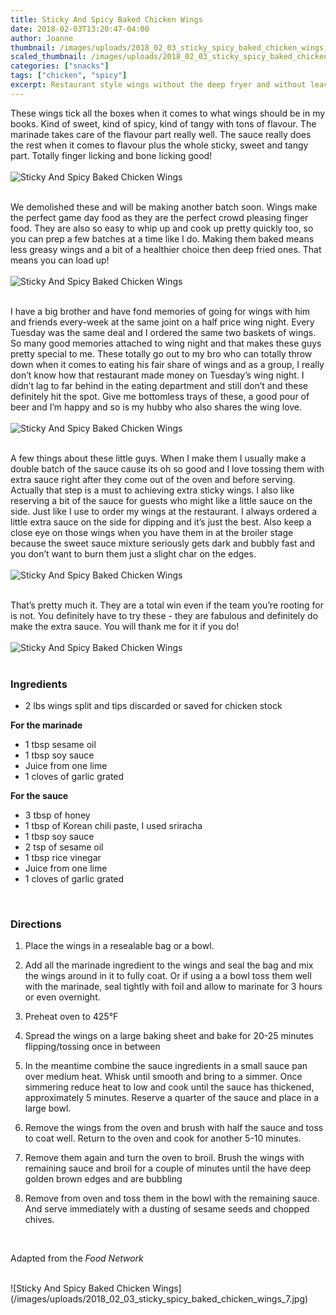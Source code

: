 ```yaml
---
title: Sticky And Spicy Baked Chicken Wings
date: 2018-02-03T13:20:47-04:00
author: Joanne
thumbnail: /images/uploads/2018_02_03_sticky_spicy_baked_chicken_wings_1.jpg
scaled_thumbnail: /images/uploads/2018_02_03_sticky_spicy_baked_chicken_wings_0.jpg
categories: ["snacks"]
tags: ["chicken", "spicy"]
excerpt: Restaurant style wings without the deep fryer and without leaving home
---
```


These wings tick all the boxes when it comes to what wings should be in my books. Kind of sweet, kind of spicy, kind of tangy with tons of flavour.  The marinade takes care of the flavour part really well. The sauce really does the rest when it comes to flavour plus the whole sticky, sweet and tangy part.  Totally finger licking and bone licking good!
<br>
<br>
![Sticky And Spicy Baked Chicken Wings](/images/uploads/2018_02_03_sticky_spicy_baked_chicken_wings_2.jpg)
<br>
<br>

We demolished these and will be making another batch soon. Wings make the perfect game day food as they are the perfect crowd pleasing finger food. They are also so easy to whip up and cook up pretty quickly too, so you can prep a few batches at a time like I do. Making them baked means less greasy wings  and a bit of a healthier choice then deep fried ones. That means you can load up!
<br>
<br>
![Sticky And Spicy Baked Chicken Wings](/images/uploads/2018_02_03_sticky_spicy_baked_chicken_wings_3.jpg)
<br>
<br>

I have a big brother and have fond memories of going for wings with him and friends every-week at the same joint on a half price wing night. Every Tuesday was the same deal and I ordered the same two baskets of wings. So many good memories attached to wing night and that makes these guys pretty special to me. These totally go out to my bro who can totally throw down when it comes to eating his fair share of wings and as a group, I really don’t know how that restaurant made money on Tuesday’s wing night. I didn’t lag to far behind in the eating department and still don’t and these definitely hit the spot. Give me bottomless trays of these, a good pour of beer and I’m happy and so is my hubby who also shares the wing love.
<br>
<br>
![Sticky And Spicy Baked Chicken Wings](/images/uploads/2018_02_03_sticky_spicy_baked_chicken_wings_4.jpg)
<br>
<br>

A few things about these little guys. When I make them I usually make a double batch of the sauce cause its oh so good and I love tossing them with extra sauce right after they come out of the oven and before serving. Actually that step is a must to achieving extra sticky wings. I also like reserving a bit of the sauce for guests who might like a little sauce on the side. Just like I use to order my wings at the restaurant. I always ordered a little extra sauce on the side for dipping and it’s just the best. Also keep a close eye on those wings when you have them in at the broiler stage because the sweet sauce mixture seriously gets dark and bubbly fast and you don’t want to burn them just a slight char on the edges.
<br>
<br>
![Sticky And Spicy Baked Chicken Wings](/images/uploads/2018_02_03_sticky_spicy_baked_chicken_wings_5.jpg)
<br>
<br>

That’s pretty much it. They are a total win even if the team you’re rooting for is not. You definitely have to try these - they are fabulous and definitely do make the extra sauce. You will thank me for it if you do!
<br>
<br>
![Sticky And Spicy Baked Chicken Wings](/images/uploads/2018_02_03_sticky_spicy_baked_chicken_wings_6.jpg)
<br>
<br>

### Ingredients

* 2 lbs wings split and tips discarded or saved for chicken stock

**For the marinade**

* 1 tbsp sesame oil
* 1 tbsp soy sauce
* Juice from one lime
* 1 cloves of garlic grated

**For the sauce**

* 3 tbsp of honey
* 1 tbsp of Korean chili paste, I used sriracha
* 1 tbsp soy sauce
* 2 tsp of sesame oil
* 1 tbsp rice vinegar
* Juice from one lime
* 1 cloves of garlic grated
<br>

### Directions

1. Place the wings in a resealable bag or a bowl.

1. Add all the marinade ingredient to the wings and seal the bag and mix the wings around in it to fully coat. Or if using a a bowl toss them well with the marinade, seal tightly with foil and allow to marinate for 3 hours or even overnight.

1. Preheat oven to 425&deg;F

1. Spread the wings on a large baking sheet and bake for 20-25 minutes flipping/tossing once in between

1. In the meantime combine the sauce ingredients in a small sauce pan over medium heat. Whisk until smooth and bring to a simmer.  Once simmering reduce heat to low and cook until the sauce has thickened, approximately 5 minutes.  Reserve a quarter of the sauce and place in a large bowl.

1. Remove the wings from the oven and brush with half the sauce and toss to coat well. Return to the oven and cook for another 5-10 minutes.

1. Remove them again and turn the oven to broil. Brush the wings with remaining sauce and broil for a couple of minutes until the have deep golden brown edges and are bubbling

1. Remove from oven and toss them in the bowl with the remaining sauce.  And serve immediately with a dusting of sesame seeds and chopped chives.
<br>

Adapted from the *Food Network*

<br>
![Sticky And Spicy Baked Chicken Wings](/images/uploads/2018_02_03_sticky_spicy_baked_chicken_wings_7.jpg)

